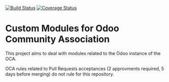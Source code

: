[![Build Status](https://travis-ci.org/OCA/oca-custom.svg?branch=8.0)](https://travis-ci.org/OCA/oca-custom)
[![Coverage Status](https://coveralls.io/repos/github/OCA/oca-custom/badge.svg?branch=8.0)](https://coveralls.io/github/OCA/oca-custom?branch=8.0)

Custom Modules for Odoo Community Association
=============================================

This project aims to deal with modules related to the Odoo instance of the OCA.

OCA rules related to Pull Requests acceptances (2 approvments required, 5 days before merging) do not rule for this repository.
